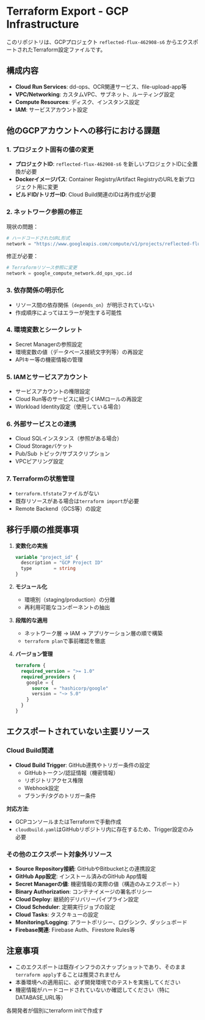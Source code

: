 # Terraform Export - GCP Infrastructure

このリポジトリは、GCPプロジェクト `reflected-flux-462908-s6` からエクスポートされたTerraform設定ファイルです。

## 構成内容

- **Cloud Run Services**: dd-ops、OCR関連サービス、file-upload-app等
- **VPC/Networking**: カスタムVPC、サブネット、ルーティング設定
- **Compute Resources**: ディスク、インスタンス設定
- **IAM**: サービスアカウント設定

## 他のGCPアカウントへの移行における課題

### 1. プロジェクト固有の値の変更
- **プロジェクトID**: `reflected-flux-462908-s6` を新しいプロジェクトIDに全置換が必要
- **Dockerイメージパス**: Container Registry/Artifact RegistryのURLを新プロジェクト用に変更
- **ビルドID/トリガーID**: Cloud Build関連のIDは再作成が必要

### 2. ネットワーク参照の修正
現状の問題：
```terraform
# ハードコードされたURL形式
network = "https://www.googleapis.com/compute/v1/projects/reflected-flux-462908-s6/global/networks/dd-ops-vpc"
```

修正が必要：
```terraform
# Terraformリソース参照に変更
network = google_compute_network.dd_ops_vpc.id
```

### 3. 依存関係の明示化
- リソース間の依存関係（`depends_on`）が明示されていない
- 作成順序によってはエラーが発生する可能性

### 4. 環境変数とシークレット
- Secret Managerの参照設定
- 環境変数の値（データベース接続文字列等）の再設定
- APIキー等の機密情報の管理

### 5. IAMとサービスアカウント
- サービスアカウントの権限設定
- Cloud Run等のサービスに紐づくIAMロールの再設定
- Workload Identity設定（使用している場合）

### 6. 外部サービスとの連携
- Cloud SQLインスタンス（参照がある場合）
- Cloud Storageバケット
- Pub/Sub トピック/サブスクリプション
- VPCピアリング設定

### 7. Terraformの状態管理
- `terraform.tfstate`ファイルがない
- 既存リソースがある場合は`terraform import`が必要
- Remote Backend（GCS等）の設定

## 移行手順の推奨事項

1. **変数化の実施**
   ```terraform
   variable "project_id" {
     description = "GCP Project ID"
     type        = string
   }
   ```

2. **モジュール化**
   - 環境別（staging/production）の分離
   - 再利用可能なコンポーネントの抽出

3. **段階的な適用**
   - ネットワーク層 → IAM → アプリケーション層の順で構築
   - `terraform plan`で事前確認を徹底

4. **バージョン管理**
   ```terraform
   terraform {
     required_version = ">= 1.0"
     required_providers {
       google = {
         source  = "hashicorp/google"
         version = "~> 5.0"
       }
     }
   }
   ```

## エクスポートされていない主要リソース

### Cloud Build関連
- **Cloud Build Trigger**: GitHub連携やトリガー条件の設定
  - GitHubトークン/認証情報（機密情報）
  - リポジトリアクセス権限
  - Webhook設定
  - ブランチ/タグのトリガー条件

**対応方法**:
- GCPコンソールまたはTerraformで手動作成
- `cloudbuild.yaml`はGitHubリポジトリ内に存在するため、Trigger設定のみ必要

### その他のエクスポート対象外リソース
- **Source Repository接続**: GitHubやBitbucketとの連携設定
- **GitHub App設定**: インストール済みのGitHub App情報
- **Secret Managerの値**: 機密情報の実際の値（構造のみエクスポート）
- **Binary Authorization**: コンテナイメージの署名ポリシー
- **Cloud Deploy**: 継続的デリバリーパイプライン設定
- **Cloud Scheduler**: 定期実行ジョブの設定
- **Cloud Tasks**: タスクキューの設定
- **Monitoring/Logging**: アラートポリシー、ログシンク、ダッシュボード
- **Firebase関連**: Firebase Auth、Firestore Rules等

## 注意事項

- このエクスポートは既存インフラのスナップショットであり、そのまま`terraform apply`することは推奨されません
- 本番環境への適用前に、必ず開発環境でのテストを実施してください
- 機密情報がハードコードされていないか確認してください（特にDATABASE_URL等）



各開発者が個別にterraform initで作成す